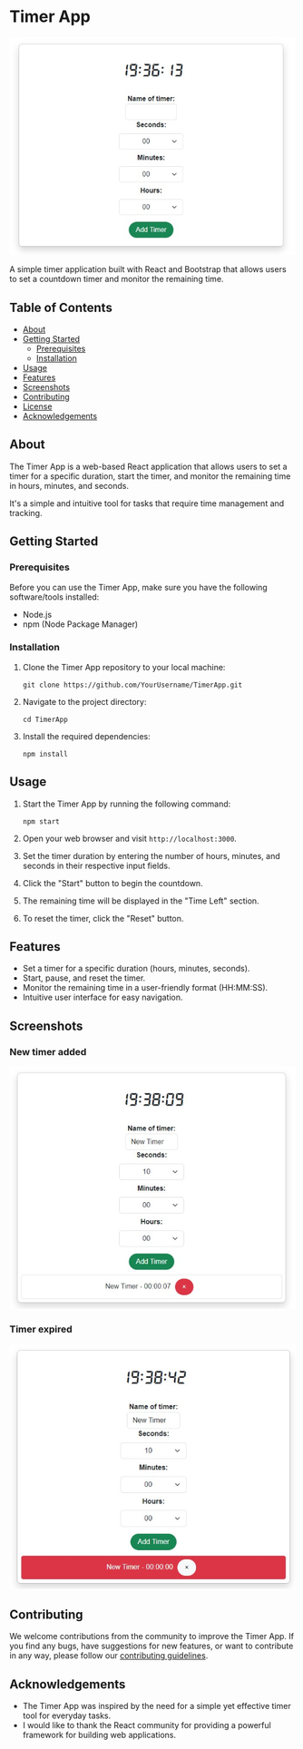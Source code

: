 # Timer App

![Timer Basic](timer-basic.jpg)

A simple timer application built with React and Bootstrap that allows users to set a countdown timer and monitor the remaining time.

## Table of Contents

- [About](#about)
- [Getting Started](#getting-started)
  - [Prerequisites](#prerequisites)
  - [Installation](#installation)
- [Usage](#usage)
- [Features](#features)
- [Screenshots](#screenshots)
- [Contributing](#contributing)
- [License](#license)
- [Acknowledgements](#acknowledgements)

## About

The Timer App is a web-based React application that allows users to set a timer for a specific duration, start the timer, and monitor the remaining time in hours, minutes, and seconds. 

It's a simple and intuitive tool for tasks that require time management and tracking.

## Getting Started

### Prerequisites

Before you can use the Timer App, make sure you have the following software/tools installed:

- Node.js 
- npm (Node Package Manager)

### Installation

1. Clone the Timer App repository to your local machine:

   ```shell
   git clone https://github.com/YourUsername/TimerApp.git
   ```

2. Navigate to the project directory:

   ```shell
   cd TimerApp
   ```

3. Install the required dependencies:

   ```shell
   npm install
   ```

## Usage

1. Start the Timer App by running the following command:

   ```shell
   npm start
   ```

2. Open your web browser and visit `http://localhost:3000`.

3. Set the timer duration by entering the number of hours, minutes, and seconds in their respective input fields.

4. Click the "Start" button to begin the countdown.

5. The remaining time will be displayed in the "Time Left" section.

6. To reset the timer, click the "Reset" button.

## Features

- Set a timer for a specific duration (hours, minutes, seconds).
- Start, pause, and reset the timer.
- Monitor the remaining time in a user-friendly format (HH:MM:SS).
- Intuitive user interface for easy navigation.

## Screenshots

### New timer added
![Timer-New](timer-new.jpg)

### Timer expired
![Timer expired](timer-expired.jpg)

## Contributing

We welcome contributions from the community to improve the Timer App. If you find any bugs, have suggestions for new features, or want to contribute in any way, please follow our [contributing guidelines](CONTRIBUTING.md).


## Acknowledgements

- The Timer App was inspired by the need for a simple yet effective timer tool for everyday tasks.
- I would like to thank the React community for providing a powerful framework for building web applications.

